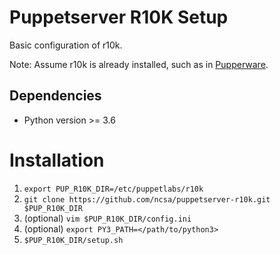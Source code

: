 # Puppetserver R10K Setup
Basic configuration of r10k.

Note: Assume r10k is already installed, such as in
[Pupperware](https://github.com/puppetlabs/pupperware).

## Dependencies
* Python version >= 3.6

# Installation
1. `export PUP_R10K_DIR=/etc/puppetlabs/r10k`
1. `git clone https://github.com/ncsa/puppetserver-r10k.git $PUP_R10K_DIR`
1. (optional) `vim $PUP_R10K_DIR/config.ini`
1. (optional) `export PY3_PATH=</path/to/python3>`
1. `$PUP_R10K_DIR/setup.sh`
